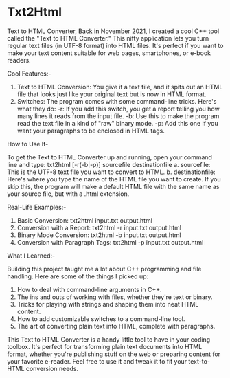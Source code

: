 # Txt2Html
Text to HTML Converter,
Back in November 2021, I created a cool C++ tool called the "Text to HTML Converter." This nifty application lets you turn regular text files (in UTF-8 format) into HTML files. It's perfect if you want to make your text content suitable for web pages, smartphones, or e-book readers.

Cool Features:-

1. Text to HTML Conversion: You give it a text file, and it spits out an HTML file that looks just like your original text but is now in HTML format.
2. Switches: The program comes with some command-line tricks. Here's what they do:
  -r: If you add this switch, you get a report telling you how many lines it reads from the input file.
  -b: Use this to make the program read the text file in a kind of "raw" binary mode.
  -p: Add this one if you want your paragraphs to be enclosed in HTML tags.

How to Use It-

To get the Text to HTML Converter up and running, open your command line and type:
  txt2html [-r(-b|-p)] sourcefile destinationfile
a. sourcefile: This is the UTF-8 text file you want to convert to HTML.
b. destinationfile: Here's where you type the name of the HTML file you want to create. If you skip this, the program will make a default HTML file with the same name as your source file, but with a .html extension.

Real-Life Examples:-
1. Basic Conversion:
  txt2html input.txt output.html
2. Conversion with a Report:
  txt2html -r input.txt output.html
3. Binary Mode Conversion:
  txt2html -b input.txt output.html
4. Conversion with Paragraph Tags:
  txt2html -p input.txt output.html

What I Learned:-

Building this project taught me a lot about C++ programming and file handling. Here are some of the things I picked up:
1. How to deal with command-line arguments in C++.
2. The ins and outs of working with files, whether they're text or binary.
3. Tricks for playing with strings and shaping them into neat HTML content.
4. How to add customizable switches to a command-line tool.
5. The art of converting plain text into HTML, complete with paragraphs.

This Text to HTML Converter is a handy little tool to have in your coding toolbox. It's perfect for transforming plain text documents into HTML format, whether you're publishing stuff on the web or preparing content for your favorite e-reader. Feel free to use it and tweak it to fit your text-to-HTML conversion needs.

